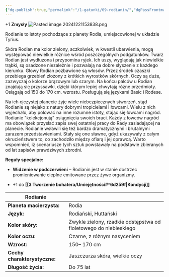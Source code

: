 ```yaml
---
{"dg-publish":true,"permalink":"/1-gatunki/09-rodianin/","dgPassFrontmatter":true}
---
```


+1 **Zmysły**
![Pasted image 20241221153838.png](/img/user/6%20Obrazy/Pasted%20image%2020241221153838.png)

Rodianie to istoty pochodzące z planety Rodia, umiejscowionej w układzie Tyrius.

Skóra Rodian ma kolor zielony, aczkolwiek, w kwestii ubarwienia, mogą występować niewielkie różnice wśród poszczególnych podgatunków. Twarz Rodian jest wydłużona i przypomina ryjek. Ich uszy, wyglądają jak niewielkie trąbki, są osadzone niezależnie i pozwalają na dobre słyszenie z każdego kierunku. Głowy Rodian pozbawione są włosów. Przez środek czaszki przebiega grzebień złożony z krótkich wyrostków skórnych. Oczy są duże, zazwyczaj o kolorze brązowym lub szarym. Na końcu palców u Rodian znajdują się przyssawki, dzięki którym lepiej chwytają różne przedmioty. Osiągają od 150 do 170 cm. wzrostu. Posługują się językami Basic i Rodese.

Na ich ojczystej planecie żyje wiele niebezpiecznych stworzeń, stąd Rodianie są niejako z natury dobrymi tropicielami i łowcami. Wielu z nich wyjechało, aby polować na inne rozumne istoty, stając się łowcami nagród. Rodianie "kolekcjonują" osiągnięcia swoich braci. Każdy z łowców nagród ma obowiązek przysłać zapis swej ostatniej pracy do Rady zasiadającej na planecie. Rodianie wsławili się też bardzo dramatycznymi i brutalnymi zarazem przedstawieniami. Stały się one sławne, gdyż ukazywały z całym okrucieństwem to, co zachodziło między ofiarą i jej oprawcą. Warto wspomnieć, iż scenariusze tych sztuk powstawały na podstawie zbieranych od lat zapisów prawdziwych zbrodni.

**Reguły specjalne:**

- **Widzenie w podczerwieni** – Rodianin jest w stanie dostrzec promieniowanie cieplne emitowane przez żywe organizmy.

- +1 do **[[3 Tworzenie bohatera/Umiejętności#^6d259f\|Kondycji]]**

| **Rodianie**                 |                                                                   |
| ---------------------------- | ----------------------------------------------------------------- |
| **Planeta macierzysta:**     | Rodia                                                             |
| **Język:**                   | Rodiański, Huttański                                              |
| **Kolor skóry:**             | Zwykle zielony, rzadkie odstępstwa od fioletowego do niebieskiego |
| **Kolor oczu:**              | Czarne, z różnym nasyceniem                                       |
| **Wzrost:**                  | 150– 170 cm                                                       |
| **Cechy charakterystyczne:** | Jaszczurza skóra, wielkie oczy                                    |
| **Długość życia:**           | Do 75 lat                                                         |